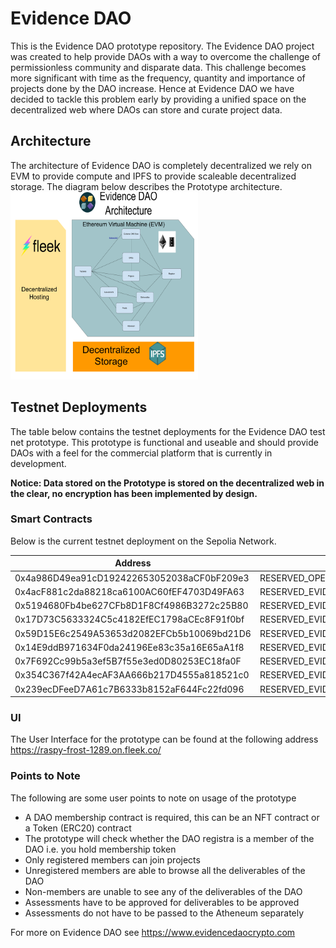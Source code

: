 # Evidence DAO
This is the Evidence DAO prototype repository. The Evidence DAO project was created to help provide DAOs with a way to overcome 
the challenge of permissionless community and disparate data. This challenge becomes more significant with time as the frequency, 
quantity and importance of projects done by the DAO increase. Hence at Evidence DAO we have decided to tackle this problem early by 
providing a unified space on the decentralized web where DAOs can store and curate project data. 

## Architecture 
The architecture of Evidence DAO is completely decentralized we rely on EVM to provide compute and IPFS to provide scaleable decentralized storage. The diagram below describes the Prototype architecture. <br/>
<img src="https://github.com/cryptotwilight/evidenceDAO/blob/e871004b6cf41cd62693625c80281258607ab0d2/media/Evidence%20DA%20Architecture.png" width=300 height=300>

## Testnet Deployments 
The table below contains the testnet deployments for the Evidence DAO test net prototype. This prototype is functional and useable 
and should provide DAOs with a feel for the commercial platform that is currently in development. 

**Notice: Data stored on the Prototype is stored on the decentralized web in the clear, no encryption has been implemented by design.**
### Smart Contracts
Below is the current testnet deployment on the Sepolia Network. 

|**Address** 							   | **Contract** 								  | **Version**|
|------------------------------------------|----------------------------------------------|--------|
|0x4a986D49ea91cD192422653052038aCF0bF209e3|RESERVED_OPEN_REGISTER_LITE					  |1	   |
|0x4acF881c2da88218ca6100AC60fEF4703D49FA63|RESERVED_EVIDENCE_DAO_ATHENEUM_FACTORY		  |1       |
|0x5194680Fb4be627CFb8D1F8Cf4986B3272c25B80|RESERVED_EVIDENCE_DAO_GLOBAL_ADMINISTRATOR	  |0       |
|0x17D73C5633324C5c4182EfEC1798aCEc8F91f0bf|RESERVED_EVIDENCE_DAO_FACTORY				  |1       |
|0x59D15E6c2549A53653d2082EFCb5b10069bd21D6|RESERVED_EVIDENCE_DAO_DELIVERABLE_FACTORY	  |1	   |
|0x14E9ddB971634F0da24196Ee83c35a16E65aA1f8|RESERVED_EVIDENCE_DAO_REWARDED_PRODUCT_FACTORY|1	   |
|0x7F692Cc99b5a3ef5B7f55e3ed0D80253EC18fa0F|RESERVED_EVIDENCE_PROOF_NFT_FACTORY			  |2	   |
|0x354C367f42A4ecAF3AA666b217D4555a818521c0|RESERVED_EVIDENCE_DAO_PROJECT_FACTORY		  |2	   |
|0x239ecDFeeD7A61c7B6333b8152aF644Fc22fd096|RESERVED_EVIDENCE_DAO_CORE					  |1	   |


### UI 
The User Interface for the prototype can be found at the following address <br/>
https://raspy-frost-1289.on.fleek.co/


### Points to Note 
The following are some user points to note on usage of the prototype
* A DAO membership contract is required, this can be an NFT contract or a Token (ERC20) contract 
* The prototype will check whether the DAO registra is a member of the DAO i.e. you hold membership token 
* Only registered members can join projects 
* Unregistered members are able to browse all the deliverables of the DAO 
* Non-members are unable to see any of the deliverables of the DAO 
* Assessments have to be approved for deliverables to be approved 
* Assessments do not have to be passed to the Atheneum separately 



For more on Evidence DAO see
https://www.evidencedaocrypto.com
